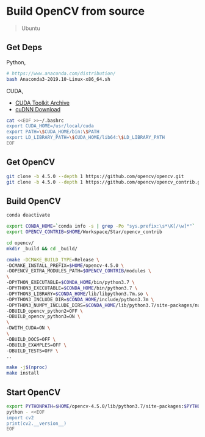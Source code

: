 # Build OpenCV from source

> Ubuntu

## Get Deps

Python,

```bash
# https://www.anaconda.com/distribution/
bash Anaconda3-2019.10-Linux-x86_64.sh
```

<!--
/home/john/anaconda3/bin/conda init
conda config --set auto_activate_base true
-->

CUDA,

* [CUDA Toolkit Archive](https://developer.nvidia.com/cuda-toolkit-archive)
* [cuDNN Download](https://developer.nvidia.com/rdp/cudnn-download)

```bash
cat <<EOF >>~/.bashrc
export CUDA_HOME=/usr/local/cuda
export PATH=\$CUDA_HOME/bin:\$PATH
export LD_LIBRARY_PATH=\$CUDA_HOME/lib64:\$LD_LIBRARY_PATH
EOF
```

## Get OpenCV

```bash
git clone -b 4.5.0 --depth 1 https://github.com/opencv/opencv.git
git clone -b 4.5.0 --depth 1 https://github.com/opencv/opencv_contrib.git
```

## Build OpenCV

```bash
conda deactivate

export CONDA_HOME=`conda info -s | grep -Po "sys.prefix:\s*\K[/\w]*"`
export OPENCV_CONTRIB=$HOME/Workspace/Star/opencv_contrib

cd opencv/
mkdir _build && cd _build/

cmake -DCMAKE_BUILD_TYPE=Release \
-DCMAKE_INSTALL_PREFIX=$HOME/opencv-4.5.0 \
-DOPENCV_EXTRA_MODULES_PATH=$OPENCV_CONTRIB/modules \
\
-DPYTHON_EXECUTABLE=$CONDA_HOME/bin/python3.7 \
-DPYTHON3_EXECUTABLE=$CONDA_HOME/bin/python3.7 \
-DPYTHON3_LIBRARY=$CONDA_HOME/lib/libpython3.7m.so \
-DPYTHON3_INCLUDE_DIR=$CONDA_HOME/include/python3.7m \
-DPYTHON3_NUMPY_INCLUDE_DIRS=$CONDA_HOME/lib/python3.7/site-packages/numpy/core/include \
-DBUILD_opencv_python2=OFF \
-DBUILD_opencv_python3=ON \
\
-DWITH_CUDA=ON \
\
-DBUILD_DOCS=OFF \
-DBUILD_EXAMPLES=OFF \
-DBUILD_TESTS=OFF \
..

make -j$(nproc)
make install
```

## Start OpenCV

```bash
export PYTHONPATH=$HOME/opencv-4.5.0/lib/python3.7/site-packages:$PYTHONPATH
python - <<EOF
import cv2
print(cv2.__version__)
EOF
```
